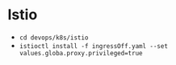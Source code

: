 # Istio

- `cd devops/k8s/istio`
- `istioctl install -f ingressOff.yaml --set values.globa.proxy.privileged=true`
